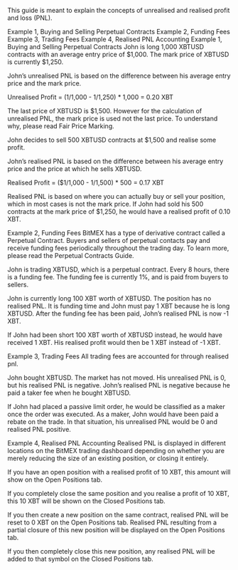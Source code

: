 This guide is meant to explain the concepts of unrealised and realised profit and loss (PNL).

Example 1, Buying and Selling
Perpetual Contracts
Example 2, Funding Fees
Example 3, Trading Fees
Example 4, Realised PNL Accounting
Example 1, Buying and Selling
Perpetual Contracts
John is long 1,000 XBTUSD contracts with an average entry price of $1,000. The mark price of XBTUSD is currently $1,250.

John’s unrealised PNL is based on the difference between his average entry price and the mark price.

Unrealised Profit = ($1/$1,000 - $1/$1,250) * 1,000 = 0.20 XBT

The last price of XBTUSD is $1,500. However for the calculation of unrealised PNL, the mark price is used not the last price. To understand why, 
please read Fair Price Marking.

John decides to sell 500 XBTUSD contracts at $1,500 and realise some profit.

John’s realised PNL is based on the difference between his average entry price and the price at which he sells XBTUSD.

Realised Profit = ($1/1,000 - $1/$1,500) * 500 = 0.17 XBT

Realised PNL is based on where you can actually buy or sell your position, which in most cases is not the mark price. If John had sold his 500 contracts at the mark price of $1,250, 
he would have a realised profit of 0.10 XBT.

Example 2, Funding Fees
BitMEX has a type of derivative contract called a Perpetual Contract. Buyers and sellers of perpetual contacts pay and receive funding fees periodically throughout the trading day. 
To learn more, please read the Perpetual Contracts Guide.

John is trading XBTUSD, which is a perpetual contract. Every 8 hours, there is a funding fee. The funding fee is currently 1%, and is paid from buyers to sellers.

John is currently long 100 XBT worth of XBTUSD. The position has no realised PNL. It is funding time and John must pay 1 XBT because he is long XBTUSD. After the funding fee has 
been paid, John’s realised PNL is now -1 XBT.

If John had been short 100 XBT worth of XBTUSD instead, he would have received 1 XBT. His realised profit would then be 1 XBT instead of -1 XBT.

Example 3, Trading Fees
All trading fees are accounted for through realised pnl.

John bought XBTUSD. The market has not moved. His unrealised PNL is 0, but his realised PNL is negative. John’s realised PNL is negative because he paid a taker fee when he bought XBTUSD.

If John had placed a passive limit order, he would be classified as a maker once the order was executed. As a maker, John would have been paid a rebate on the trade. 
In that situation, his unrealised PNL would be 0 and realised PNL positive.

Example 4, Realised PNL Accounting
Realised PNL is displayed in different locations on the BitMEX trading dashboard depending on whether you are merely reducing the size of an existing position, or closing it entirely.

If you have an open position with a realised profit of 10 XBT, this amount will show on the Open Positions tab.

If you completely close the same position and you realise a profit of 10 XBT, this 10 XBT will be shown on the Closed Positions tab.

If you then create a new position on the same contract, realised PNL will be reset to 0 XBT on the Open Positions tab. Realised PNL resulting from a partial closure of this new position
will be displayed on the Open Positions tab.

If you then completely close this new position, any realised PNL will be added to that symbol on the Closed Positions tab.